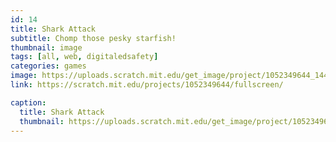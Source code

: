```yaml
---
id: 14
title: Shark Attack
subtitle: Chomp those pesky starfish!
thumbnail: image
tags: [all, web, digitaledsafety]
categories: games
image: https://uploads.scratch.mit.edu/get_image/project/1052349644_144x108.png
link: https://scratch.mit.edu/projects/1052349644/fullscreen/

caption:
  title: Shark Attack
  thumbnail: https://uploads.scratch.mit.edu/get_image/project/1052349644_144x108.png
---
```


